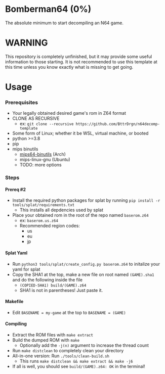 # Bomberman64 (0%)

The absolute minimum to start decompiling an N64 game.

# WARNING
This repository is completely unfinished, but it may provide some useful information to those starting.
It is not recommended to use this template at this time unless you know exactly what is missing to get going.

# Usage
### Prerequisites
- Your legally obtained desired game's rom in Z64 format
- CLONE AS RECURSIVE
    - ex: `git clone --recursive https://github.com/BttrDrgn/n64decomp-template`
- Some form of Linux; whether it be WSL, virtual machine, or booted
- python >=3.8
- pip
- mips binutils
    - [mips64-binutils](https://aur.archlinux.org/packages/mips64-elf-binutils) (Arch)
    - mips-linux-gnu (Ubuntu)
    - TODO: more options

### Steps
#### Prereq #2
- Install the required python packages for splat by running `pip install -r tools/splat/requirements.txt`
    - This installs all depdencies used by splat
- Place your obtained rom in the root of the repo named `baserom.z64`
    - ex: `baserom.us.z64`
    - Recommended region codes:
        - us
        - eu
        - jp

#### Splat Yaml
- Run `python3 tools/splat/create_config.py baserom.z64` to initalize your yaml for splat
- Copy the SHA1 at the top, make a new file on root named `(GAME).sha1` and do the following inside the file
    - `(COPIED-SHA1) build/(GAME).z64`
    - SHA1 is not in parentheses! Just paste it.

#### Makefile
- Edit `BASENAME = my-game` at the top to `BASENAME = (GAME)`

#### Compiling
- Extract the ROM files with `make extract`
- Build the dumped ROM with `make`
    - Optionally add the `-j(n)` argument to increase the thread count
- Run `make distclean` to completely clean your directory
- All-in-one version: Run `./tools/clean-build.sh`
    - This runs `make distclean && make extract && make -j6`
- If all is well, you should see `build/(GAME).z64: OK` in the terminal!
